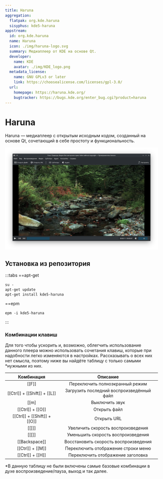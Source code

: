 ```yaml
---
title: Haruna
aggregation:
  flatpak: org.kde.haruna
  sisyphus: kde5-haruna
appstream:
  id: org.kde.haruna
  name: Haruna
  icon: ./img/haruna-logo.svg
  summary: Медиаплеер от KDE на основе Qt.
  developer:
    name: KDE
    avatar: ./img/KDE_logo.png
  metadata_license:
    name: GNU GPLv3 or later
    link: https://choosealicense.com/licenses/gpl-3.0/
  url:
    homepage: https://haruna.kde.org/
    bugtracker: https://bugs.kde.org/enter_bug.cgi?product=haruna
---
```


# Haruna

Haruna — медиаплеер с открытым исходным кодом, созданный на основе Qt, сочетающий в себе простоту и функциональность.

![Скриншот программы Haruna](./img/haruna_screen.png 'Скриншот программы Haruna')

## Установка из репозитория

:::tabs
==apt-get

```shell
su -
apt-get update
apt-get install kde5-haruna
```

==epm

```shell
epm -i kde5-haruna
```

:::

<!--@include: @apps/.parts/install/content-flatpak.md-->

### Комбинации клавиш

Для того чтобы ускорить и, возможно, облегчить использование данного плеера можно использовать сочетания клавиш, которые при надобности легко изменяются в настройках.
Рассказывать о всех них нет смысла, поэтому ниже вы найдёте таблицу с только самыми \*нужными из них.

|          Комбинация          |                 Описание                  |
| :--------------------------: | :---------------------------------------: |
|            [[F]]             |      Переключить полноэкранный режим      |
| [[Ctrl]] + [[Shift]] + [[L]] | Загрузить последний воспроизведённый файл |
|             [[m]             |              Выключить звук               |
|       [[Ctrl]] + [[O]]       |               Открыть файл                |
| [[Ctrl]] + [[Shift]] + [[O]] |                Открыть URL                |
|            [[\]]]            |    Увеличить скорость воспроизведения     |
|            [[\[]]            |    Уменьшить скорость воспроизведения     |
|        [[Backspace]]         |   Восстановить скорость воспроизведения   |
|       [[Ctrl]] + [[M]]       |    Переключить отображение строки меню    |
|       [[Ctrl]] + [[H]]       |     Переключить отображение заголовка     |

\*В данную таблицу не были включены самые базовые комбинации в духе воспроизведение/пауза, выход и так далее.
